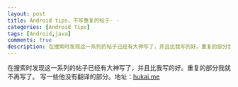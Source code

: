 ```yaml
---
layout: post
title: Android tips，不写重复的帖子- -
categories: [Android Tips]
tags: [Android,java]
comments: true
description: 在搜索时发现这一系列的帖子已经有大神写了，并且比我写的好。重复的部分我就不再写了。写一些他没有翻译的部分。
---
```


在搜索时发现这一系列的帖子已经有大神写了，并且比我写的好。重复的部分我就不再写了。 写一些他没有翻译的部分。地址：[hukai.me][1]

[1]:	http://hukai.me/